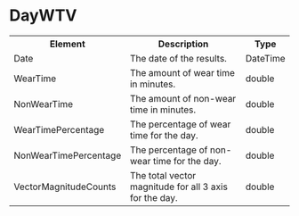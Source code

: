 # DayWTV

<table>
  <tr>
    <th>Element</th>
    <th>Description</th>
    <th>Type</th>
  </tr>
  <tr>
    <td>Date</td>
    <td>The date of the results.</td>
    <td>DateTime</td>
  </tr>
  <tr>
    <td>WearTime</td>
    <td>The amount of wear time in minutes.</td>
    <td>double</td>
  </tr>
  <tr>
    <td>NonWearTime</td>
    <td>The amount of non-wear time in minutes.</td>
    <td>double</td>
  </tr>
  <tr>
    <td>WearTimePercentage</td>
    <td>The percentage of wear time for the day.</td>
    <td>double</td>
  </tr>
  <tr>
    <td>NonWearTimePercentage</td>
    <td>The percentage of non-wear time for the day.</td>
    <td>double</td>
  </tr>
  <tr>
    <td>VectorMagnitudeCounts</td>
    <td>The total vector magnitude for all 3 axis for the day.</td>
    <td>double</td>
  </tr>
</table>

